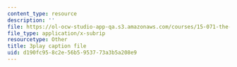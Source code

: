 ```yaml
---
content_type: resource
description: ''
file: https://ol-ocw-studio-app-qa.s3.amazonaws.com/courses/15-071-the-analytics-edge-spring-2017/d190fc958c2e56b5953773a3b5a208e9_YaEufT_7EbU.vtt
file_type: application/x-subrip
resourcetype: Other
title: 3play caption file
uid: d190fc95-8c2e-56b5-9537-73a3b5a208e9
---
```


